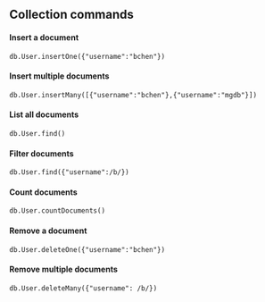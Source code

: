 ## Collection commands

#### Insert a document
```
db.User.insertOne({"username":"bchen"})
```
#### Insert multiple documents
```
db.User.insertMany([{"username":"bchen"},{"username":"mgdb"}])
```

#### List all documents
```
db.User.find()
```
#### Filter documents
```
db.User.find({"username":/b/})
```

#### Count documents
```
db.User.countDocuments()
```

#### Remove a document
```
db.User.deleteOne({"username":"bchen"})
```
#### Remove multiple documents
```
db.User.deleteMany({"username": /b/})
```
